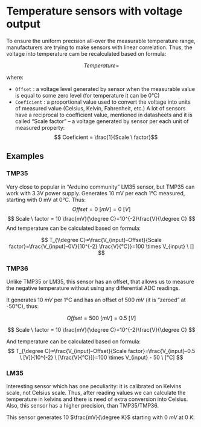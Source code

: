 
# Temperature sensors with voltage output


To ensure the uniform precision all-over the measurable temperature range, manufacturers are trying to make sensors with linear correlation. Thus, the voltage into temperature cam be recalculated based on formula:

$$
Temperature = 
$$

where:

- `Offset` : a voltage level generated by sensor when the measurable value is equal to some zero level (for temperature it can be 0°C)
- `Coeficient` : a proportional value used to convert the voltage into units of measured value (Celsius, Kelvin, Fahrenheit, etc.) A lot of sensors have a reciprocal to coefficient value, mentioned in datasheets and it is called “Scale factor” – a voltage generated by sensor per each unit of measured property: $$ Coeficient = \frac{1}{Scale \ factor}$$

## Examples

### TMP35

Very close to popular in “Arduino community” LM35 sensor, but TMP35 can work with 3.3V power supply. Generates 10 mV per each 1°C measured, starting with 0 mV at 0°C. Thus:
$$
Offset = 0 \ [mV] = 0 \ [V]
$$
$$
Scale \ factor = 10 \frac{mV}{\degree C}=10^{-2}\frac{V}{\degree C}
$$
And temperature can be calculated based on formula:

$$
T_{\\degree C}=\frac{V_{input}-Offset}{Scale factor}=\frac{V_{input}-0V}{10^{-2} \frac{V}{℃}}=100 \times V_{input} \ []
$$

### TMP36

Unlike TMP35 or LM35, this sensor has an offset, that allows us to measure the negative temperature without using any differential ADC readings.

It generates 10 $mV$ per 1°C and has an offset of 500 $mV$ (it is “zeroed” at -50°C), thus:

$$
Offset = 500 \ [mV] = 0.5 \ [V]
$$

$$
Scale \ factor = 10 \frac{mV}{\degree C}=10^{-2}\frac{V}{\degree C}
$$

And temperature can be calculated based on formula:
$$
T_{\degree C}=\frac{V_{input}-Offset}{Scale factor}=\frac{V_{input}-0.5 \ [V]}{10^{-2} \ [\frac{V}{℃}]}=100 \times V_{input} - 50 \ [℃]
$$

### LM35

Interesting sensor which has one peculiarity: it is calibrated on Kelvins scale, not Celsius scale. Thus, after reading values we can calculate the temperature in kelvins and there is need of extra conversion into Celsius. Also, this sensor has a higher precision, than TMP35/TMP36.

This sensor generates 10 $\frac{mV}{\degree K}$ starting with 0 $mV$ at 0 $K$: